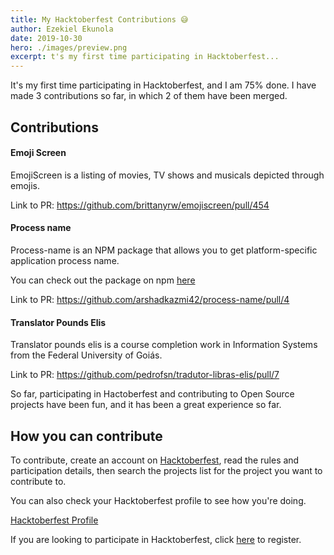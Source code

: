 ```yaml
---
title: My Hacktoberfest Contributions 😅
author: Ezekiel Ekunola
date: 2019-10-30
hero: ./images/preview.png
excerpt: t's my first time participating in Hacktoberfest...
---
```


It's my first time participating in Hacktoberfest, and I am 75% done. I have made 3 contributions so far, in which 2 of them have been merged.

## Contributions

#### Emoji Screen
EmojiScreen is a listing of movies, TV shows and musicals depicted through emojis.

 Link to PR: https://github.com/brittanyrw/emojiscreen/pull/454



#### Process name
Process-name is an NPM package that allows you to get platform-specific application process name.
 

You can check out the package on npm [here](https://www.npmjs.com/package/process-name)

Link to PR: https://github.com/arshadkazmi42/process-name/pull/4


#### Translator Pounds Elis
Translator pounds elis is a course completion work in Information Systems from the Federal University of Goiás.

Link to PR: https://github.com/pedrofsn/tradutor-libras-elis/pull/7 

So far, participating in Hactoberfest and contributing to Open Source projects have been fun, and it has been a great experience so far.
 
## How you can contribute
To contribute, create an account on [Hacktoberfest](https://hacktoberfest.digitalocean.com), read the rules and participation details, then search the projects list for the project you want to contribute to.

You can also check your Hacktoberfest profile to see how you're doing.


[Hacktoberfest Profile](./images/profile.png)

If you are looking to participate in Hacktoberfest, click [here](https://hacktoberfest.digitalocean.com) to register.